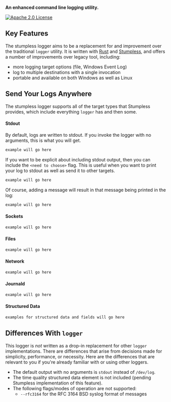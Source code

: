 **An enhanced command line logging utility.**


[![Apache 2.0 License](https://img.shields.io/badge/license-Apache%202.0-blue.svg)](https://opensource.org/licenses/Apache-2.0)


## Key Features
The stumpless logger aims to be a replacement for and improvement over the
traditional `logger` utility. It is written with
[Rust](https://www.rust-lang.org/) and
[Stumpless](https://github.com/goatshriek/stumpless), and offers a number of
improvements over legacy tool, including:

  * more logging target options (file, Windows Event Log)
  * log to multiple destinations with a single invocation
  * portable and available on both Windows as well as Linux


## Send Your Logs Anywhere
The stumpless logger supports all of the target types that Stumpless provides,
which include everything `logger` has and then some.


#### Stdout
By default, logs are written to stdout. If you invoke the logger with no
arguments, this is what you will get.

```sh
example will go here
```

If you want to be explicit about including stdout output, then you can include
the `<need to choose>` flag. This is useful when you want to print your log to
stdout as well as send it to other targets.

```sh
example will go here
```

Of course, adding a message will result in that message being printed in the
log:

```sh
example will go here
```

#### Sockets
```sh
example will go here
```


#### Files
```sh
example will go here
```

#### Network
```sh
example will go here
```


#### Journald
```sh
example will go here
```


#### Structured Data
```sh
examples for structured data and fields will go here
```


## Differences With `logger`
This logger is _not_ written as a drop-in replacement for other `logger`
implementations. There are differences that arise from decisions made for
simplicity, performance, or necessity. Here are the differences that are
relevant to you if you're already familiar with or using other loggers.

  * The default output with no arguments is `stdout` instead of `/dev/log`.
  * The time quality structured data element is not included (pending Stumpless
    implementation of this feature).
  * The following flags/modes of operation are not supported:
    * `--rfc3164` for the RFC 3164 BSD syslog format of messages
